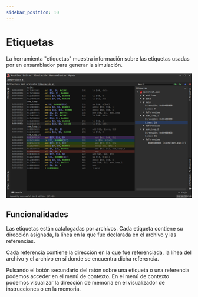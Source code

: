 ```yaml
---
sidebar_position: 10
---
```


# Etiquetas

La herramienta "etiquetas" muestra información sobre las etiquetas usadas por en ensamblador para generar la simulación.

![Information](/img/docs/nodes/labels-es.png)

## Funcionalidades

Las etiquetas están catalogadas por archivos. Cada etiqueta contiene su dirección asignada, la línea en la que fue
declarada en el archivo y las referencias.

Cada referencia contiene la dirección en la que fue referenciada, la línea del archivo y el archivo en sí donde se
encuentra dicha referencia.

Pulsando el botón secundario del ratón sobre una etiqueta o una referencia podemos acceder en el menú de contexto. En el
menú de contexto podemos visualizar la dirección de memoria en el visualizador de instrucciones o en la memoria.